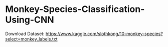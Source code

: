 # Monkey-Species-Classification-Using-CNN

Download Dataset: https://www.kaggle.com/slothkong/10-monkey-species?select=monkey_labels.txt
